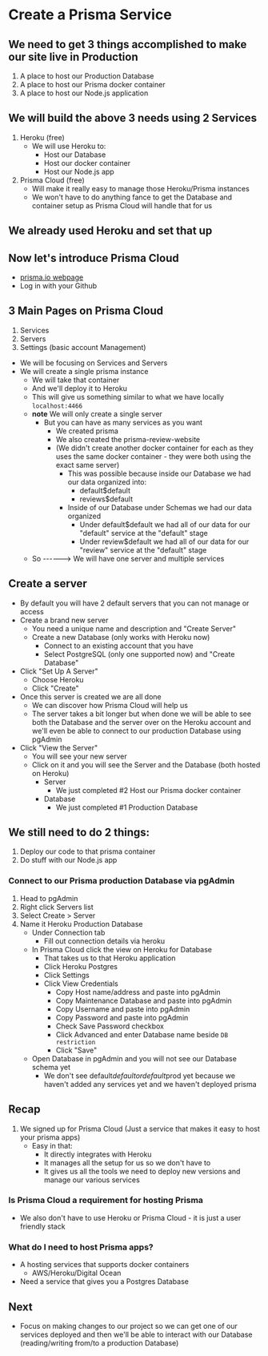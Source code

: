 # Create a Prisma Service
## We need to get 3 things accomplished to make our site live in Production
1. A place to host our Production Database
2. A place to host our Prisma docker container
3. A place to host our Node.js application

## We will build the above 3 needs using 2 Services
1. Heroku (free)
    * We will use Heroku to:
        - Host our Database
        - Host our docker container
        - Host our Node.js app
2. Prisma Cloud (free)
    * Will make it really easy to manage those Heroku/Prisma instances
    * We won't have to do anything fance to get the Database and container setup as Prisma Cloud will handle that for us

## We already used Heroku and set that up

## Now let's introduce Prisma Cloud
* [prisma.io webpage](https://www.prisma.io/)
* Log in with your Github

## 3 Main Pages on Prisma Cloud
1. Services
2. Servers
3. Settings (basic account Management)

* We will be focusing on Services and Servers
* We will create a single prisma instance
    - We will take that container
    - And we'll deploy it to Heroku
    - This will give us something similar to what we have locally `localhost:4466`
    - **note** We will only create a single server
        + But you can have as many services as you want
            * We created prisma
            * We also created the prisma-review-website
            * (We didn't create another docker container for each as they uses the same docker container - they were both using the exact same server)
                - This was possible because inside our Database we had our data organized into:
                    + default$default
                    + reviews$default
                - Inside of our Database under Schemas we had our data organized
                    + Under default$default we had all of our data for our "default" service at the "default" stage
                    + Under review$default we had all of our data for our "review" service at the "default" stage
    * So ------> We will have one server and multiple services

## Create a server
* By default you will have 2 default servers that you can not manage or access
* Create a brand new server
    - You need a unique name and description and "Create Server"
    - Create a new Database (only works with Heroku now)
        + Connect to an existing account that you have
        + Select PostgreSQL (only one supported now) and "Create Database"
* Click "Set Up A Server"
    - Choose Heroku
    - Click "Create"
* Once this server is created we are all done
    - We can discover how Prisma Cloud will help us
    - The server takes a bit longer but when done we will be able to see both the Database and the server over on the Heroku account and we'll even be able to connect to our production Database using pgAdmin
* Click "View the Server"
    - You will see your new server
    - Click on it and you will see the Server and the Database (both hosted on Heroku)
        + Server
            * We just completed #2 Host our Prisma docker container
        + Database
            * We just completed #1 Production Database

## We still need to do 2 things:
1. Deploy our code to that prisma container
2. Do stuff with our Node.js app

### Connect to our Prisma production Database via pgAdmin
1. Head to pgAdmin
2. Right click Servers list
3. Select Create > Server
4. Name it Heroku Production Database
    * Under Connection tab
        - Fill out connection details via heroku
    * In Prisma Cloud click the view on Heroku for Database
        - That takes us to that Heroku application
        - Click Heroku Postgres
        - Click Settings
        - Click View Credentials
            + Copy Host name/address and paste into pgAdmin
            + Copy Maintenance Database and paste into pgAdmin
            + Copy Username and paste into pgAdmin
            + Copy Password and paste into pgAdmin
            + Check Save Password checkbox
            + Click Advanced and enter Database name beside `DB restriction`
            + Click "Save"
    * Open Database in pgAdmin and you will not see our Database schema yet
        - We don't see default$default or default$prod yet because we haven't added any services yet and we haven't deployed prisma

## Recap
1. We signed up for Prisma Cloud (Just a service that makes it easy to host your prisma apps)
    * Easy in that:
        - It directly integrates with Heroku
        - It manages all the setup for us so we don't have to
        - It gives us all the tools we need to deploy new versions and manage our various services

### Is Prisma Cloud a requirement for hosting Prisma
* We also don't have to use Heroku or Prisma Cloud - it is just a user friendly stack

### What do I need to host Prisma apps?
* A hosting services that supports docker containers
    - AWS/Heroku/Digital Ocean
* Need a service that gives you a Postgres Database

## Next
* Focus on making changes to our project so we can get one of our services deployed and then we'll be able to interact with our Database (reading/writing from/to a production Database)

